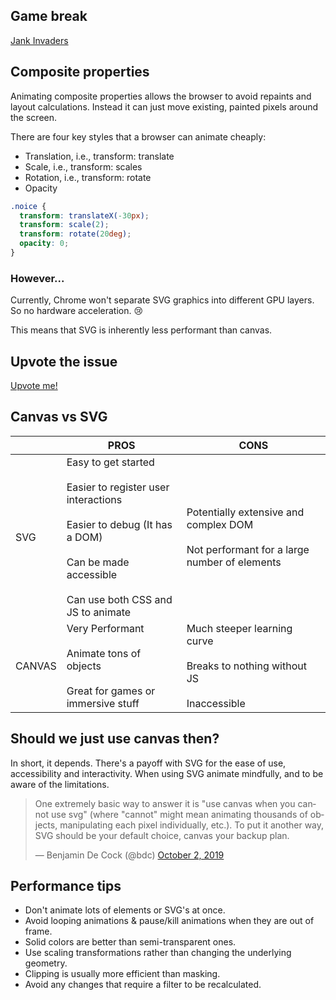 ## Game break

[Jank Invaders](https://jakearchibald.github.io/jank-invaders/)

## Composite properties

Animating composite properties allows the browser to avoid repaints and layout calculations. Instead it can just move existing, painted pixels around the screen.

There are four key styles that a browser can animate cheaply:

- Translation, i.e., transform: translate
- Scale, i.e., transform: scales
- Rotation, i.e., transform: rotate
- Opacity

```css
.noice {
  transform: translateX(-30px);
  transform: scale(2);
  transform: rotate(20deg);
  opacity: 0;
}
```

### **However...** <!-- {docsify-ignore} -->

Currently, Chrome won't separate SVG graphics into different GPU layers. So no hardware acceleration. 😢

This means that SVG is inherently less performant than canvas.

## Upvote the issue

[Upvote me!](https://bugs.chromium.org/p/chromium/issues/detail?id=666244)

## Canvas vs SVG <!-- {docsify-ignore} -->

|        | PROS                                                                                                                                                                          | CONS                                                                                       |
| ------ | ----------------------------------------------------------------------------------------------------------------------------------------------------------------------------- | ------------------------------------------------------------------------------------------ |
| SVG    | Easy to get started<br><br>Easier to register user interactions<br><br>Easier to debug (It has a DOM)<br><br>Can be made accessible<br><br>Can use both CSS and JS to animate | Potentially extensive and complex DOM<br><br>Not performant for a large number of elements |
| CANVAS | Very Performant<br><br>Animate tons of objects<br><br>Great for games or immersive stuff                                                                                      | Much steeper learning curve<br><br>Breaks to nothing without JS<br><br>Inaccessible        |

## Should we just use canvas then? <!-- {docsify-ignore} -->

In short, it depends. There's a payoff with SVG for the ease of use, accessibility and interactivity. When using SVG animate mindfully, and to be aware of the limitations.

<blockquote class="twitter-tweet"><p lang="en" dir="ltr">One extremely basic way to answer it is &quot;use canvas when you cannot use svg&quot; (where &quot;cannot&quot; might mean animating thousands of objects, manipulating each pixel individually, etc.). To put it another way, SVG should be your default choice, canvas your backup plan.</p>&mdash; Benjamin De Cock (@bdc) <a href="https://twitter.com/bdc/status/1179509488803434496?ref_src=twsrc%5Etfw">October 2, 2019</a></blockquote> <script async src="https://platform.twitter.com/widgets.js" charset="utf-8"></script>

## Performance tips

- Don't animate lots of elements or SVG's at once.
- Avoid looping animations & pause/kill animations when they are out of frame.
- Solid colors are better than semi-transparent ones.
- Use scaling transformations rather than changing the underlying geometry.
- Clipping is usually more efficient than masking.
- Avoid any changes that require a filter to be recalculated.
